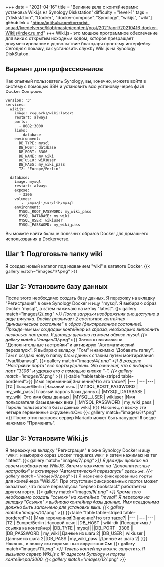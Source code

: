 +++
date = "2021-04-16"
title = "Великие дела с контейнерами: установка Wiki.js на Synology Diskstation"
difficulty = "level-1"
tags = ["diskstation", "Docker", "docker-compose", "Synology", "wikijs", "wiki"]
githublink = "https://github.com/terrorist-squad/knedelverse/blob/master/content/post/2021/april/20210416-docker-Wikijs/index.ru.md"
+++
Wiki.js - это мощное программное обеспечение для вики с открытым исходным кодом, которое превращает документирование в удовольствие благодаря простому интерфейсу. Сегодня я покажу, как установить службу Wiki.js на Synology DiskStation.
## Вариант для профессионалов
Как опытный пользователь Synology, вы, конечно, можете войти в систему с помощью SSH и установить всю установку через файл Docker Compose.
```
version: '3'
services:
  wikijs:
    image: requarks/wiki:latest
    restart: always
    ports:
      - 8082:3000
    links:
      - database
    environment:
      DB_TYPE: mysql
      DB_HOST: database
      DB_PORT: 3306
      DB_NAME: my_wiki
      DB_USER: wikiuser
      DB_PASS: my_wiki_pass
      TZ: 'Europe/Berlin'

  database:
    image: mysql
    restart: always
    expose:
      - 3306
    volumes:
       - ./mysql:/var/lib/mysql
    environment:
      MYSQL_ROOT_PASSWORD: my_wiki_pass
      MYSQL_DATABASE: my_wiki
      MYSQL_USER: wikiuser
      MYSQL_PASSWORD: my_wiki_pass

```
Вы можете найти больше полезных образов Docker для домашнего использования в Dockerverse.
## Шаг 1: Подготовьте папку wiki
Я создаю новый каталог под названием "wiki" в каталоге Docker.
{{< gallery match="images/1/*.png" >}}

## Шаг 2: Установите базу данных
После этого необходимо создать базу данных. Я перехожу на вкладку "Регистрация" в окне Synology Docker и ищу "mysql". Я выбираю образ Docker "mysql", а затем нажимаю на метку "latest".
{{< gallery match="images/2/*.png" >}}
После загрузки изображения оно доступно в виде рисунка. Docker различает 2 состояния: контейнер - "динамическое состояние" и образ (фиксированное состояние). Прежде чем мы создадим контейнер из образа, необходимо выполнить несколько настроек. Я дважды щелкаю на моем образе mysql.
{{< gallery match="images/3/*.png" >}}
Затем я нажимаю на "Дополнительные настройки" и активирую "Автоматический перезапуск". Я выбираю вкладку "Том" и нажимаю "Добавить папку". Там я создаю новую папку базы данных с таким путем монтирования "/var/lib/mysql".
{{< gallery match="images/4/*.png" >}}
В разделе "Настройки порта" все порты удалены. Это означает, что я выбираю порт "3306" и удаляю его с помощью кнопки "-".
{{< gallery match="images/5/*.png" >}}
{{<table "table table-striped table-bordered">}}
|Имя переменной|Значение|Что это такое?|
|--- | --- |---|
|TZ	| Europe/Berlin |Часовой пояс|
|MYSQL_ROOT_PASSWORD	| my_wiki_pass |Главный пароль базы данных.|
|MYSQL_DATABASE |	my_wiki |Это имя базы данных.|
|MYSQL_USER	| wikiuser |Имя пользователя базы данных вики.|
|MYSQL_PASSWORD |	my_wiki_pass	|Пароль пользователя базы данных wiki.|
{{</table>}}
Наконец, я ввожу эти четыре переменные окружения:См:
{{< gallery match="images/6/*.png" >}}
После этих настроек сервер Mariadb может быть запущен! Я везде нажимаю "Применить".
## Шаг 3: Установите Wiki.js
Я перехожу на вкладку "Регистрация" в окне Synology Docker и ищу "wiki". Я выбираю образ Docker "requarks/wiki" и затем нажимаю на тег "latest".
{{< gallery match="images/7/*.png" >}}
Я дважды щелкаю на своем изображении WikiJS. Затем я нажимаю на "Дополнительные настройки" и активирую "Автоматический перезапуск" здесь же.
{{< gallery match="images/8/*.png" >}}
Я назначаю фиксированные порты для контейнера "WikiJS". При отсутствии фиксированных портов может оказаться, что после перезапуска "сервер bookstack" работает на другом порту.
{{< gallery match="images/9/*.png" >}}
Кроме того, необходимо создать "ссылку" на контейнер "mysql". Я перехожу на вкладку "Ссылки" и выбираю контейнер базы данных. Имя псевдонима должно быть запомнено для установки вики.
{{< gallery match="images/10/*.png" >}}
{{<table "table table-striped table-bordered">}}
|Имя переменной|Значение|Что это такое?|
|--- | --- |---|
|TZ	| Europe/Berlin	|Часовой пояс|
|DB_HOST	| wiki-db	|Псевдонимы / ссылка на контейнер|
|DB_TYPE	| mysql	||
|DB_PORT	| 3306	 ||
|DB_PASSWORD	| my_wiki	|Данные из шага 2|
|DB_USER	| wikiuser |Данные из шага 2|
|DB_PASS	| my_wiki_pass	|Данные из шага 2|
{{</table>}}
Наконец, я ввожу эти переменные окружения:См:
{{< gallery match="images/11/*.png" >}}
Теперь контейнер можно запустить. Я вызываю сервер Wiki.js с IP-адресом Synology и портом контейнера/3000.
{{< gallery match="images/12/*.png" >}}
